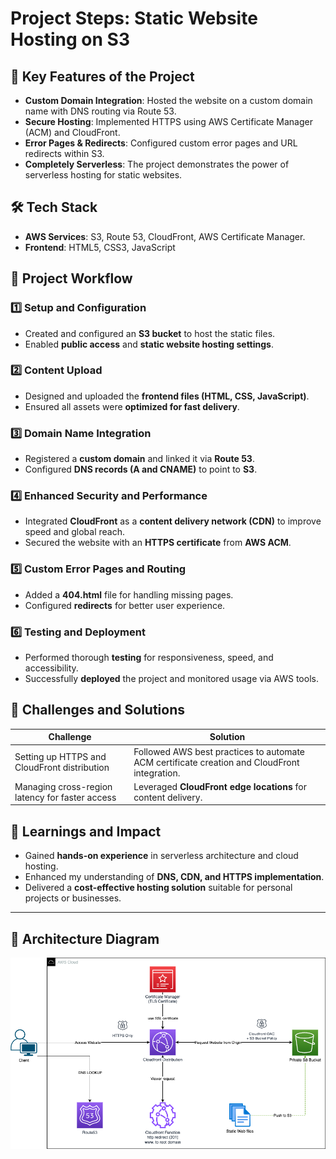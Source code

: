 # Project Steps: Static Website Hosting on S3

## 🌟 Key Features of the Project
- **Custom Domain Integration**: Hosted the website on a custom domain name with DNS routing via Route 53.
- **Secure Hosting**: Implemented HTTPS using AWS Certificate Manager (ACM) and CloudFront.
- **Error Pages & Redirects**: Configured custom error pages and URL redirects within S3.
- **Completely Serverless**: The project demonstrates the power of serverless hosting for static websites.

## 🛠 Tech Stack
- **AWS Services**: S3, Route 53, CloudFront, AWS Certificate Manager.
- **Frontend**: HTML5, CSS3, JavaScript

## 📜 Project Workflow

### **1️⃣ Setup and Configuration**
- Created and configured an **S3 bucket** to host the static files.
- Enabled **public access** and **static website hosting settings**.

### **2️⃣ Content Upload**
- Designed and uploaded the **frontend files (HTML, CSS, JavaScript)**.
- Ensured all assets were **optimized for fast delivery**.

### **3️⃣ Domain Name Integration**
- Registered a **custom domain** and linked it via **Route 53**.
- Configured **DNS records (A and CNAME)** to point to **S3**.

### **4️⃣ Enhanced Security and Performance**
- Integrated **CloudFront** as a **content delivery network (CDN)** to improve speed and global reach.
- Secured the website with an **HTTPS certificate** from **AWS ACM**.

### **5️⃣ Custom Error Pages and Routing**
- Added a **404.html** file for handling missing pages.
- Configured **redirects** for better user experience.

### **6️⃣ Testing and Deployment**
- Performed thorough **testing** for responsiveness, speed, and accessibility.
- Successfully **deployed** the project and monitored usage via AWS tools.

## 🚧 Challenges and Solutions

| Challenge | Solution |
|-----------|----------|
| Setting up HTTPS and CloudFront distribution | Followed AWS best practices to automate ACM certificate creation and CloudFront integration. |
| Managing cross-region latency for faster access | Leveraged **CloudFront edge locations** for content delivery. |

## 🎯 Learnings and Impact
- Gained **hands-on experience** in serverless architecture and cloud hosting.
- Enhanced my understanding of **DNS, CDN, and HTTPS implementation**.
- Delivered a **cost-effective hosting solution** suitable for personal projects or businesses.

---
## 📸 Architecture Diagram
![AWS Architecture](../images/S3-arch.png)
